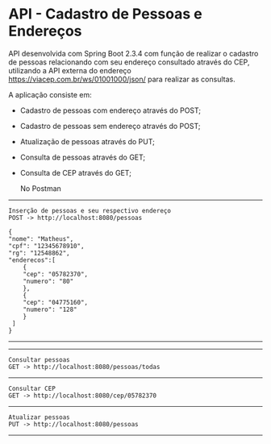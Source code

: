 # API - Cadastro de Pessoas e Endereços 

API desenvolvida com Spring Boot 2.3.4 com função de realizar o cadastro de pessoas relacionando com seu endereço consultado através do CEP, utilizando a API externa do endereço https://viacep.com.br/ws/01001000/json/ para realizar as consultas.

A aplicação consiste em:
- Cadastro de pessoas com endereço através do POST;
- Cadastro de pessoas sem endereço através do POST;
- Atualização de pessoas através do PUT;
- Consulta de pessoas através do GET;
- Consulta de CEP através do GET;

   No Postman
---
    Inserção de pessoas e seu respectivo endereço
    POST -> http://localhost:8080/pessoas
    
    {
    "nome": "Matheus",
    "cpf": "12345678910",
    "rg": "12548862", 
    "enderecos":[
        {
        "cep": "05782370",
        "numero": "80"
        },
        {
        "cep": "04775160",
        "numero": "128"
        }
     ] 
    }
---
---
    Consultar pessoas
    GET -> http://localhost:8080/pessoas/todas
   
---
    Consultar CEP
    GET -> http://localhost:8080/cep/05782370
---   
    Atualizar pessoas
    PUT -> http://localhost:8080/pessoas
---
